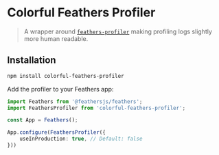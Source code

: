 # Colorful Feathers Profiler
> A wrapper around [`feathers-profiler`](https://github.com/feathers-plus/feathers-profiler) making profiling logs
> slightly more human readable.


## Installation
```bash
npm install colorful-feathers-profiler
```

Add the profiler to your Feathers app:
```typescript
import Feathers from '@feathersjs/feathers';
import FeathersProfiler from 'colorful-feathers-profiler';

const App = Feathers();

App.configure(FeathersProfiler({
    useInProduction: true, // Default: false
}))
```
